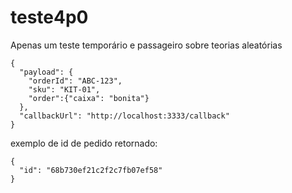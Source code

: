 # teste4p0
Apenas um teste temporário e passageiro sobre teorias aleatórias


```
{
  "payload": {
    "orderId": "ABC-123",
    "sku": "KIT-01",
    "order":{"caixa": "bonita"}
  },
  "callbackUrl": "http://localhost:3333/callback"
}
```

exemplo de id de pedido retornado:
```
{
  "id": "68b730ef21c2f2c7fb07ef58"
}
```